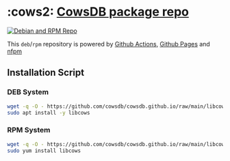 # :cows2: [CowsDB package repo](https://cowsdb.github.io)

[![Debian and RPM Repo](https://github.com/cowsdb/cowsdb.github.io/actions/workflows/repo.yml/badge.svg)](https://github.com/cowsdb/cowsdb.github.io/actions/workflows/repo.yml)

This `deb`/`rpm` repository is powered by [Github Actions](https://github.com/cowsdb/cowsdb.github.io/tree/main/.github), [Github Pages](https://jon.sprig.gs/blog/post/2835) and [nfpm](https://nfpm.goreleaser.com/)

<!-- update: 202305111130 -->


## Installation Script
### DEB System
```bash
wget -q -O - https://github.com/cowsdb/cowsdb.github.io/raw/main/libcows_installer.sh | sudo bash
sudo apt install -y libcows
```
### RPM System
```bash
wget -q -O - https://github.com/cowsdb/cowsdb.github.io/raw/main/libcows_installer.sh | sudo bash
sudo yum install libcows
```
